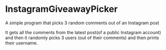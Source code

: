 # InstagramGiveawayPicker
A simple program that picks 3 random comments out of an Instagram post

It gets all the comments from the latest post(of a public Instagram account) and then it randomly picks 3 users (out of their comments) and then prints their username.

